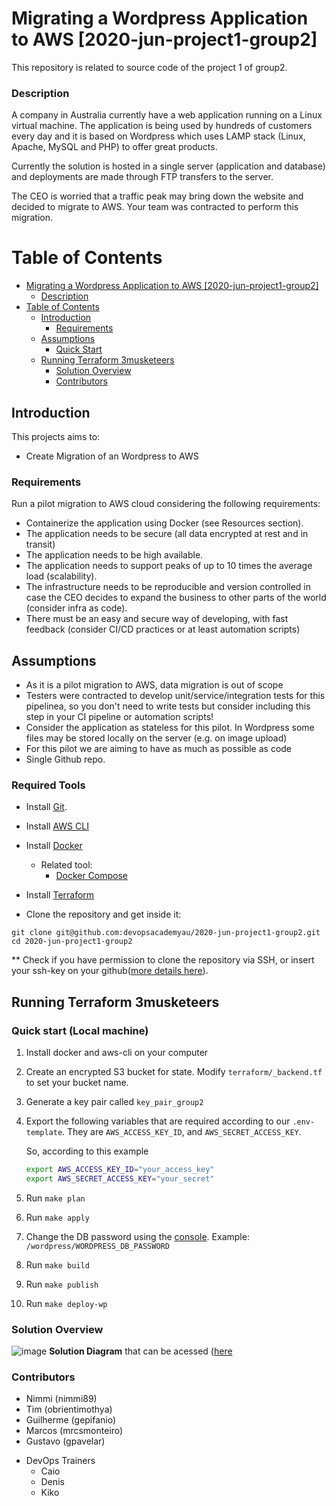 # Migrating a Wordpress Application to AWS [2020-jun-project1-group2]

This repository is related to source code of the project 1 of group2.

### Description

A company in Australia currently have a web application running on a Linux virtual machine. The application is being used by hundreds of customers every day and it is based on Wordpress which uses LAMP stack (Linux, Apache, MySQL and PHP) to offer great products.

Currently the solution is hosted in a single server (application and database) and deployments are made through FTP transfers to the server.

The CEO is worried that a traffic peak may bring down the website and decided to migrate to AWS. Your team was contracted to perform this migration.

# Table of Contents

- [Migrating a Wordpress Application to AWS [2020-jun-project1-group2]](#migrating-a-wordpress-application-to-aws-2020-jun-project1-group2)
  - [Description](#description)
- [Table of Contents](#table-of-contents)
  - [Introduction](#introduction)
    - [Requirements](#requirements)
  - [Assumptions](#assumptions)
    - [Quick Start](#quick-start)
  - [Running Terraform 3musketeers](#running-terraform-3musketeers)
    - [Solution Overview](#solution-overview)
    - [Contributors](#contributors)

## Introduction

This projects aims to:

- Create Migration of an Wordpress to AWS

### Requirements

Run a pilot migration to AWS cloud considering the following requirements:

- Containerize the application using Docker (see Resources section).
- The application needs to be secure (all data encrypted at rest and in transit)
- The application needs to be high available.
- The application needs to support peaks of up to 10 times the average load (scalability).
- The infrastructure needs to be reproducible and version controlled in case the CEO decides to expand the business to other parts of the world (consider infra as code).
- There must be an easy and secure way of developing, with fast feedback (consider CI/CD practices or at least automation scripts)

## Assumptions

- As it is a pilot migration to AWS, data migration is out of scope
- Testers were contracted to develop unit/service/integration tests for this pipelinea, so you don't need to write tests but consider including this step in your CI pipeline or automation scripts!
- Consider the application as stateless for this pilot. In Wordpress some files may be stored locally on the server (e.g. on image upload)
- For this pilot we are aiming to have as much as possible as code
- Single Github repo.

### Required Tools

- Install [Git](https://git-scm.com/book/en/v2/Getting-Started-Installing-Git).

- Install [AWS CLI](https://docs.aws.amazon.com/cli/latest/userguide/cli-chap-install.html)

- Install [Docker](https://docs.docker.com/get-docker/)

  - Related tool:
    - [Docker Compose](https://docs.docker.com/compose/install/)

- Install [Terraform](https://learn.hashicorp.com/terraform/getting-started/install.html)

* Clone the repository and get inside it:

```
git clone git@github.com:devopsacademyau/2020-jun-project1-group2.git
cd 2020-jun-project1-group2
```

\*\* Check if you have permission to clone the repository via SSH,
or insert your ssh-key on your github([more details here](https://help.github.com/en/github/authenticating-to-github/adding-a-new-ssh-key-to-your-github-account)).

## Running Terraform 3musketeers

### Quick start (Local machine)

1. Install docker and aws-cli on your computer

2. Create an encrypted S3 bucket for state. Modify `terraform/_backend.tf` to set your bucket name.

3. Generate a key pair called `key_pair_group2`

4. Export the following variables that are required according to our `.env-template`. They are `AWS_ACCESS_KEY_ID`, and `AWS_SECRET_ACCESS_KEY`.

   So, according to this example

   ```bash
   export AWS_ACCESS_KEY_ID="your_access_key"
   export AWS_SECRET_ACCESS_KEY="your_secret"

   ```

5. Run `make plan`
6. Run `make apply`
7. Change the DB password using the [console](https://ap-southeast-2.console.aws.amazon.com/systems-manager/parameters/?region=ap-southeast-2&tab=Table). Example: `/wordpress/WORDPRESS_DB_PASSWORD`

8. Run `make build`
9. Run `make publish`
10. Run `make deploy-wp`

### Solution Overview

![image](https://drive.google.com/uc?export=view&id=1RfmEbTWBphoGyHfQEyqStqp0DJptSmVA)
**Solution Diagram** that can be acessed ([here](https://drive.google.com/file/d/1RfmEbTWBphoGyHfQEyqStqp0DJptSmVA/view?usp=sharing)

### Contributors

- Nimmi (nimmi89)
- Tim (obrientimothya)
- Guilherme (gepifanio)
- Marcos (mrcsmonteiro)
- Gustavo (gpavelar)

* DevOps Trainers
  - Caio
  - Denis
  - Kiko
